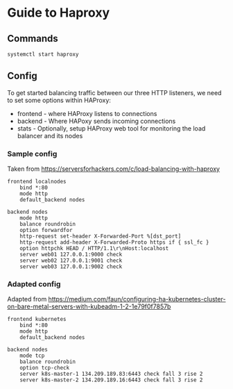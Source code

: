 # Guide to Haproxy

## Commands

```sh
systemctl start haproxy
```

## Config

To get started balancing traffic between our three HTTP listeners, we need to set some options within HAProxy:

* frontend - where HAProxy listens to connections
* backend - Where HAPoxy sends incoming connections
* stats - Optionally, setup HAProxy web tool for monitoring the load balancer and its nodes

### Sample config

Taken from https://serversforhackers.com/c/load-balancing-with-haproxy

```
frontend localnodes
    bind *:80
    mode http
    default_backend nodes

backend nodes
    mode http
    balance roundrobin
    option forwardfor
    http-request set-header X-Forwarded-Port %[dst_port]
    http-request add-header X-Forwarded-Proto https if { ssl_fc }
    option httpchk HEAD / HTTP/1.1\r\nHost:localhost
    server web01 127.0.0.1:9000 check
    server web02 127.0.0.1:9001 check
    server web03 127.0.0.1:9002 check
```

### Adapted config

Adapted from https://medium.com/faun/configuring-ha-kubernetes-cluster-on-bare-metal-servers-with-kubeadm-1-2-1e79f0f7857b

```
frontend kubernetes
    bind *:80
    mode http
    default_backend nodes

backend nodes
    mode tcp
    balance roundrobin
    option tcp-check
    server k8s-master-1 134.209.189.83:6443 check fall 3 rise 2
    server k8s-master-2 134.209.189.16:6443 check fall 3 rise 2
```
